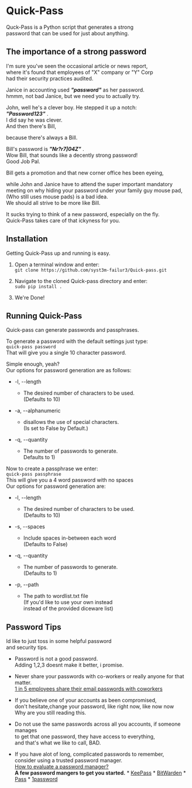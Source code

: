 # Quick-Pass
Quck-Pass is a Python script that generates a strong  
password that can be used for just about anything.


## The importance of a strong password
I'm sure you've seen the occasional article or news report,  
where it's found that employees of "X" company or "Y" Corp  
had their security practices audited.

Janice in accounting used ***"password"*** as her password.  
hmmm, not bad Janice, but we need you to actually try.

John, well he's a clever boy. He stepped it up a notch:   
***"Password123"*** .  
I did say he was clever.  
And then there's Bill,

because there's always a Bill.

Bill's password is ***"Nr?r7]04Z\"*** .  
Wow Bill, that sounds like a decently strong password!  
Good Job Pal.

Bill gets a promotion and that new corner office hes been eyeing,

while John and Janice have to attend the super important mandatory  
meeting on why hiding your password under your family guy mouse pad,  
(Who still uses mouse pads) is a bad idea.  
We should all strive to be more like Bill.


It sucks trying to think of a new password, especially on the fly.  
Quick-Pass takes care of that ickyness for you.


## Installation 
Getting Quick-Pass up and running is easy.

1. Open a terminal window and enter:  
`git clone https://github.com/syst3m-failur3/Quick-pass.git`  

2. Navigate to the cloned Quick-pass directory and enter:  
`sudo pip install .` 

3. We're Done!

## Running Quick-Pass
Quick-pass can generate passwords and passphrases.  

To generate a password with the default settings just type:  
`quick-pass password`  
That will give you a single 10 character password.

Simple enough, yeah?  
Our options for password generation are as follows:

- -l, --length  
    * The desired number of characters to be used.  
      (Defaults to 10)

- -a, --alphanumeric  
    * disallows the use of special characters.  
      (Is set to False by Default.)
    
- -q, --quantity  
    * The number of passwords to generate.  
      Defaults to 1)


Now to create a passphrase we enter:  
`quick-pass passphrase`  
This will give you a 4 word password with no spaces  
Our options for password generation are:

- -l, --length  
    * The desired number of characters to be used.  
      (Defaults to 10)
      
- -s, --spaces  
    * Include spaces in-between each word  
      (Defaults to False) 

- -q, --quantity  
    * The number of passwords to generate.  
      (Defaults to 1)

- -p, --path  
    * The path to wordlist.txt file  
      (If you'd like to use your own instead  
       instead of the provided diceware list)
       
## Password Tips
Id like to just toss in some helpful password  
and security tips. 

- Password is not a good password.  
  Adding 1,2,3 doesnt make it better, i promise.
  
- Never share your passwords with co-workers or really anyone for that matter.  
  [1 in 5 employees share their email passwords with coworkers](https://nakedsecurity.sophos.com/2018/09/11/yikes-1-in-5-employees-share-their-email-passwords-with-coworkers/)
  
- If you believe one of your accounts as been compromised,  
  don't hesitate,change your password, like right now, like now now  
  Why are you still reading this.
  
- Do not use the same passwords across all you accounts, if someone manages  
  to get that one password, they have access to everything,  
  and that's what we like to call, BAD.
  
- If you have alot of long, complicated passwords to remember,  
  consider using a trusted password manager.  
  [How to evaluate a password manager?](https://security.stackexchange.com/questions/32536/how-to-evaluate-a-password-manager)  
      **A few password mangers to get you started.**
      * [KeePass](https://keepass.info/)
      * [BitWarden](https://bitwarden.com/)
      * [Pass](https://www.passwordstore.org/)
      * [1password](https://1password.com/)


  

  










